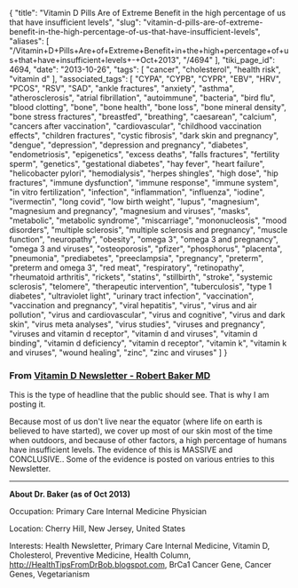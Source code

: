 {
    "title": "Vitamin D Pills Are of Extreme Benefit in the high percentage of us that have insufficient levels",
    "slug": "vitamin-d-pills-are-of-extreme-benefit-in-the-high-percentage-of-us-that-have-insufficient-levels",
    "aliases": [
        "/Vitamin+D+Pills+Are+of+Extreme+Benefit+in+the+high+percentage+of+us+that+have+insufficient+levels+-+Oct+2013",
        "/4694"
    ],
    "tiki_page_id": 4694,
    "date": "2013-10-26",
    "tags": [
        "cancer",
        "cholesterol",
        "health risk",
        "vitamin d"
    ],
    "associated_tags": [
        "CYPA",
        "CYPB",
        "CYPR",
        "EBV",
        "HRV",
        "PCOS",
        "RSV",
        "SAD",
        "ankle fractures",
        "anxiety",
        "asthma",
        "atherosclerosis",
        "atrial fibrillation",
        "autoimmune",
        "bacteria",
        "bird flu",
        "blood clotting",
        "bone",
        "bone health",
        "bone loss",
        "bone mineral density",
        "bone stress fractures",
        "breastfed",
        "breathing",
        "caesarean",
        "calcium",
        "cancers after vaccination",
        "cardiovascular",
        "childhood vaccination effects",
        "children fractures",
        "cystic fibrosis",
        "dark skin and pregnancy",
        "dengue",
        "depression",
        "depression and pregnancy",
        "diabetes",
        "endometriosis",
        "epigenetics",
        "excess deaths",
        "falls fractures",
        "fertility sperm",
        "genetics",
        "gestational diabetes",
        "hay fever",
        "heart failure",
        "helicobacter pylori",
        "hemodialysis",
        "herpes shingles",
        "high dose",
        "hip fractures",
        "immune dysfunction",
        "immune response",
        "immune system",
        "in vitro fertilization",
        "infection",
        "inflammation",
        "influenza",
        "iodine",
        "ivermectin",
        "long covid",
        "low birth weight",
        "lupus",
        "magnesium",
        "magnesium and pregnancy",
        "magnesium and viruses",
        "masks",
        "metabolic",
        "metabolic syndrome",
        "miscarriage",
        "mononucleosis",
        "mood disorders",
        "multiple sclerosis",
        "multiple sclerosis and pregnancy",
        "muscle function",
        "neuropathy",
        "obesity",
        "omega 3",
        "omega 3 and pregnancy",
        "omega 3 and viruses",
        "osteoporosis",
        "pfizer",
        "phosphorus",
        "placenta",
        "pneumonia",
        "prediabetes",
        "preeclampsia",
        "pregnancy",
        "preterm",
        "preterm and omega 3",
        "red meat",
        "respiratory",
        "retinopathy",
        "rheumatoid arthritis",
        "rickets",
        "statins",
        "stillbirth",
        "stroke",
        "systemic sclerosis",
        "telomere",
        "therapeutic intervention",
        "tuberculosis",
        "type 1 diabetes",
        "ultraviolet light",
        "urinary tract infection",
        "vaccination",
        "vaccination and pregnancy",
        "viral hepatitis",
        "virus",
        "virus and air pollution",
        "virus and cardiovascular",
        "virus and cognitive",
        "virus and dark skin",
        "virus meta analyses",
        "virus studies",
        "viruses and pregnancy",
        "viruses and vitamin d receptor",
        "vitamin d and viruses",
        "vitamin d binding",
        "vitamin d deficiency",
        "vitamin d receptor",
        "vitamin k",
        "vitamin k and viruses",
        "wound healing",
        "zinc",
        "zinc and viruses"
    ]
}


### From  [Vitamin D Newsletter - Robert Baker MD](http://robertbakermdhealthnewsletter.blogspot.com/)

This is the type of headline that the public should see.  That is why I am posting it. 

Because most of us don't live near the equator (where life on earth is believed to have started), we cover up most of our skin most of the time when outdoors, and because of other factors, a high percentage of humans have insufficient levels.  The evidence of this is MASSIVE and CONCLUSIVE.. Some of the evidence is posted on various entries to this Newsletter. 

---

 **About Dr. Baker (as of Oct 2013)** 

Occupation: Primary Care Internal Medicine Physician

Location: 	Cherry Hill, New Jersey, United States

Interests: 	Health Newsletter, Primary Care Internal Medicine, Vitamin D, Cholesterol, Preventive Medicine, Health Column, http://HealthTipsFromDrBob.blogspot.com, BrCa1 Cancer Gene, Cancer Genes, Vegetarianism
